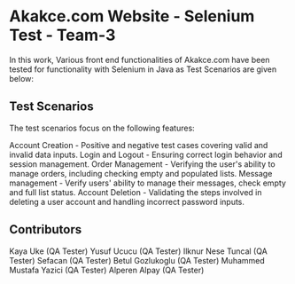 # Akakce.com Website - Selenium Test - Team-3

In this work, 
Various front end functionalities of Akakce.com have been tested for functionality with Selenium in Java as Test Scenarios are given below:

## Test Scenarios
The test scenarios focus on the following features:

Account Creation - Positive and negative test cases covering valid and invalid data inputs.
Login and Logout - Ensuring correct login behavior and session management.
Order Management - Verifying the user's ability to manage orders, including checking empty and populated lists.
Message management - Verify users' ability to manage their messages, check empty and full list status.
Account Deletion - Validating the steps involved in deleting a user account and handling incorrect password inputs.

## Contributors
Kaya Uke (QA Tester)
Yusuf Ucucu (QA Tester)
Ilknur Nese Tuncal  (QA Tester)
Sefacan (QA Tester)
Betul Gozlukoglu (QA Tester)
Muhammed Mustafa Yazici (QA Tester)
Alperen Alpay (QA Tester)

